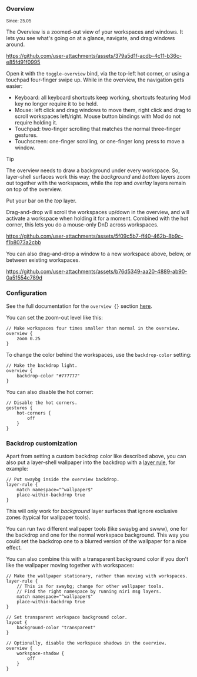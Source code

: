 ### Overview

<sup>Since: 25.05</sup>

The Overview is a zoomed-out view of your workspaces and windows.
It lets you see what's going on at a glance, navigate, and drag windows around.

https://github.com/user-attachments/assets/379a5d1f-acdb-4c11-b36c-e85fd91f0995

Open it with the `toggle-overview` bind, via the top-left hot corner, or using a touchpad four-finger swipe up.
While in the overview, the navigation gets easier:

- Keyboard: all keyboard shortcuts keep working, shortcuts featuring Mod key no longer require it to be held.
- Mouse: left click and drag windows to move them, right click and drag to scroll workspaces left/right. Mouse button bindings with Mod do not require holding it.
- Touchpad: two-finger scrolling that matches the normal three-finger gestures.
- Touchscreen: one-finger scrolling, or one-finger long press to move a window.

> [!TIP]
> The overview needs to draw a background under every workspace.
> So, layer-shell surfaces work this way: the *background* and *bottom* layers zoom out together with the workspaces, while the *top* and *overlay* layers remain on top of the overview.
>
> Put your bar on the *top* layer.

Drag-and-drop will scroll the workspaces up/down in the overview, and will activate a workspace when holding it for a moment.
Combined with the hot corner, this lets you do a mouse-only DnD across workspaces.

https://github.com/user-attachments/assets/5f09c5b7-ff40-462b-8b9c-f1b8073a2cbb

You can also drag-and-drop a window to a new workspace above, below, or between existing workspaces.

https://github.com/user-attachments/assets/b76d5349-aa20-4889-ab90-0a51554c789d

### Configuration

See the full documentation for the `overview {}` section [here](./Configuration:-Miscellaneous.md#overview).

You can set the zoom-out level like this:

```kdl
// Make workspaces four times smaller than normal in the overview.
overview {
    zoom 0.25
}
```

To change the color behind the workspaces, use the `backdrop-color` setting:

```kdl
// Make the backdrop light.
overview {
    backdrop-color "#777777"
}
```

You can also disable the hot corner:

```kdl
// Disable the hot corners.
gestures {
    hot-corners {
        off
    }
}
```

### Backdrop customization

Apart from setting a custom backdrop color like described above, you can also put a layer-shell wallpaper into the backdrop with a [layer rule](./Configuration:-Layer-Rules.md#place-within-backdrop), for example:

```kdl
// Put swaybg inside the overview backdrop.
layer-rule {
    match namespace="^wallpaper$"
    place-within-backdrop true
}
```

This will only work for *background* layer surfaces that ignore exclusive zones (typical for wallpaper tools).

You can run two different wallpaper tools (like swaybg and swww), one for the backdrop and one for the normal workspace background.
This way you could set the backdrop one to a blurred version of the wallpaper for a nice effect.

You can also combine this with a transparent background color if you don't like the wallpaper moving together with workspaces:

```kdl
// Make the wallpaper stationary, rather than moving with workspaces.
layer-rule {
    // This is for swaybg; change for other wallpaper tools.
    // Find the right namespace by running niri msg layers.
    match namespace="^wallpaper$"
    place-within-backdrop true
}

// Set transparent workspace background color.
layout {
    background-color "transparent"
}

// Optionally, disable the workspace shadows in the overview.
overview {
    workspace-shadow {
        off
    }
}
```
